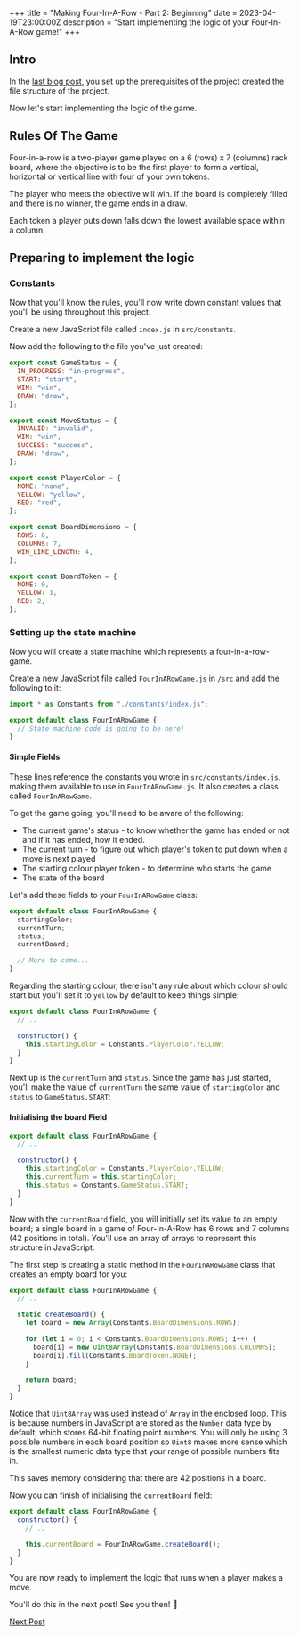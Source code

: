 +++
title = "Making Four-In-A-Row - Part 2: Beginning"
date = 2023-04-19T23:00:00Z
description = "Start implementing the logic of your Four-In-A-Row game!"
+++

## Intro

In the [last blog post](@/blog/making-four-in-a-row-part-1.md), you set up the prerequisites of the project created the file structure of the project.

Now let's start implementing the logic of the game.

## Rules Of The Game

Four-in-a-row is a two-player game played on a 6 (rows) x 7 (columns) rack board, where the objective is to be the first player to form a vertical, horizontal or vertical line with four of your own tokens.

The player who meets the objective will win. If the board is completely filled and there is no winner, the game ends in a draw.

Each token a player puts down falls down the lowest available space within a column.

## Preparing to implement the logic

### Constants

Now that you'll know the rules, you'll now write down constant values that you'll be using throughout this project.

Create a new JavaScript file called `index.js` in `src/constants`.

Now add the following to the file you've just created:

```js
export const GameStatus = {
  IN_PROGRESS: "in-progress",
  START: "start",
  WIN: "win",
  DRAW: "draw",
};

export const MoveStatus = {
  INVALID: "invalid",
  WIN: "win",
  SUCCESS: "success",
  DRAW: "draw",
};

export const PlayerColor = {
  NONE: "none",
  YELLOW: "yellow",
  RED: "red",
};

export const BoardDimensions = {
  ROWS: 6,
  COLUMNS: 7,
  WIN_LINE_LENGTH: 4,
};

export const BoardToken = {
  NONE: 0,
  YELLOW: 1,
  RED: 2,
};
```

### Setting up the state machine

Now you will create a state machine which represents a four-in-a-row-game.

Create a new JavaScript file called `FourInARowGame.js` in `/src` and add the following to it:

```js
import * as Constants from "./constants/index.js";

export default class FourInARowGame {
  // State machine code is going to be here!
}
```

#### Simple Fields

These lines reference the constants you wrote in `src/constants/index.js`, making them available to use in `FourInARowGame.js`. It also creates a class called `FourInARowGame`.

To get the game going, you'll need to be aware of the following:

- The current game's status - to know whether the game has ended or not and if it has ended, how it ended.
- The current turn - to figure out which player's token to put down when a move is next played
- The starting colour player token - to determine who starts the game
- The state of the board

Let's add these fields to your `FourInARowGame` class:

```js
export default class FourInARowGame {
  startingColor;
  currentTurn;
  status;
  currentBoard;

  // More to come...
}
```

Regarding the starting colour, there isn't any rule about which colour should start but you'll set it to `yellow` by default to keep things simple:

```js
export default class FourInARowGame {
  // ..

  constructor() {
    this.startingColor = Constants.PlayerColor.YELLOW;
  }
}
```

Next up is the `currentTurn` and `status`. Since the game has just started, you'll make the value of `currentTurn` the same value of `startingColor` and `status` to `GameStatus.START`:

#### Initialising the board Field

```js
export default class FourInARowGame {
  // ..

  constructor() {
    this.startingColor = Constants.PlayerColor.YELLOW;
    this.currentTurn = this.startingColor;
    this.status = Constants.GameStatus.START;
  }
}
```

Now with the `currentBoard` field, you will initially set its value to an empty board; a single board in a game of Four-In-A-Row has 6 rows and 7 columns (42 positions in total). You'll use an array of arrays to represent this structure in JavaScript.

The first step is creating a static method in the `FourInARowGame` class that creates an empty board for you:

```js
export default class FourInARowGame {
  // ..

  static createBoard() {
    let board = new Array(Constants.BoardDimensions.ROWS);

    for (let i = 0; i < Constants.BoardDimensions.ROWS; i++) {
      board[i] = new Uint8Array(Constants.BoardDimensions.COLUMNS);
      board[i].fill(Constants.BoardToken.NONE);
    }

    return board;
  }
}
```

Notice that `Uint8Array` was used instead of `Array` in the enclosed loop. This is because numbers in JavaScript are stored as the `Number` data type by default, which stores 64-bit floating point numbers. You will only be using 3 possible numbers in each board position so `Uint8` makes more sense which is the smallest numeric data type that your range of possible numbers fits in.

This saves memory considering that there are 42 positions in a board.

Now you can finish of initialising the `currentBoard` field:

```js
export default class FourInARowGame {
  constructor() {
    // ..

    this.currentBoard = FourInARowGame.createBoard();
  }
}
```

You are now ready to implement the logic that runs when a player makes a move.

You'll do this in the next post! See you then! 👋

[Next Post](@/blog/making-four-in-a-row-part-3.md)
